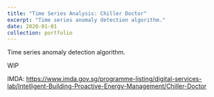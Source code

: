 ```yaml
---
title: "Time Series Analysis: Chiller Doctor"
excerpt: "Time series anomaly detection algorithm."
date: 2020-01-01
collection: portfolio
---
```


Time series anomaly detection algorithm.

WIP

IMDA: https://www.imda.gov.sg/programme-listing/digital-services-lab/Intelligent-Building-Proactive-Energy-Management/Chiller-Doctor